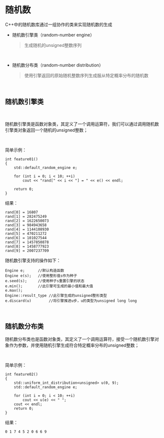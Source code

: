 # 随机数

C++中的随机数库通过一组协作的类来实现随机数的生成

* 随机数引擎类（random-number engine）
    > 生成随机的unsigned整数序列

</br>

* 随机数分布类（random-number distribution）
    > 使用引擎返回的原始随机整数序列生成服从特定概率分布的随机数

</br>

## 随机数引擎类

</br>

随机数引擎类是函数对象类，其定义了一个调用运算符，我们可以通过调用随机数引擎类对象返回一个随机的unsigned整数；

</br>

简单示例：
```
int feature01()
{
    std::default_random_engine e;

    for (int i = 0; i < 10; ++i)
        cout << "rand[" << i << "] = " << e() << endl;

    return 0;
}
```
结果：
```
rand[0] = 16807
rand[1] = 282475249
rand[2] = 1622650073
rand[3] = 984943658
rand[4] = 1144108930
rand[5] = 470211272
rand[6] = 101027544
rand[7] = 1457850878
rand[8] = 1458777923
rand[9] = 2007237709
```

随机数引擎支持的操作如下：
```
Engine e;      //默认构造函数
Engine e(s);   //使用整形值s作为种子
e.seed(s);     //使用种子s重置引擎的状态
e.min();       //此引擎可生成的最小值和最大值
e.max();
Engine::result_type //此引擎生成的unsigned整形类型
e.discard(u)        //将引擎推进u步，u的类型为unsigned long long
```

</br>

## 随机数分布类

随机数分布类也是函数对象类，其定义了一个调用运算符，接受一个随机数引擎对象作为参数，并使用随机引擎生成符合特定概率分布的unsigned整数；

</br>

简单示例：
```
int feature02()
{
    std::uniform_int_distribution<unsigned> u(0, 9);
    std::default_random_engine e;

    for (int i = 0; i < 10; ++i)
        cout << u(e) << " ";
    cout << endl;
    return 0;
}
```
结果：
```
0 1 7 4 5 2 0 6 6 9 
```











